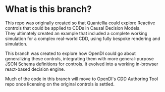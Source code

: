 # What is this branch?

This repo was originally created so that Quantellia could explore Reactive controls that could be applied to CDDs in Causal Decision Models.  
They ultimately created an example that included a complete working simulation for a complex real-world CDD, using fully bespoke rendering and simulation.

This branch was created to explore how OpenDI could go about generalizing these controls, integrating them with more general-purpose JSON Schema definitions for controls. It evolved into a working in-browser react-based decision engine.

Much of the code in this branch will move to OpenDI's CDD Authoring Tool repo once licensing on the original controls is settled.